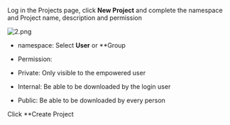 Log in the Projects page, click **New Project** and complete the namespace and Project name, description and permission

![2.png](https://img1.jcloudcs.com/cms/80582ae9-a09c-43a6-85ab-b6b78312bb2e20180906113313.png)

 - namespace: Select **User** or **Group

- Permission:

 - Private: Only visible to the empowered user

 - Internal: Be able to be downloaded by the login user

 - Public: Be able to be downloaded by every person
 

Click **Create Project
